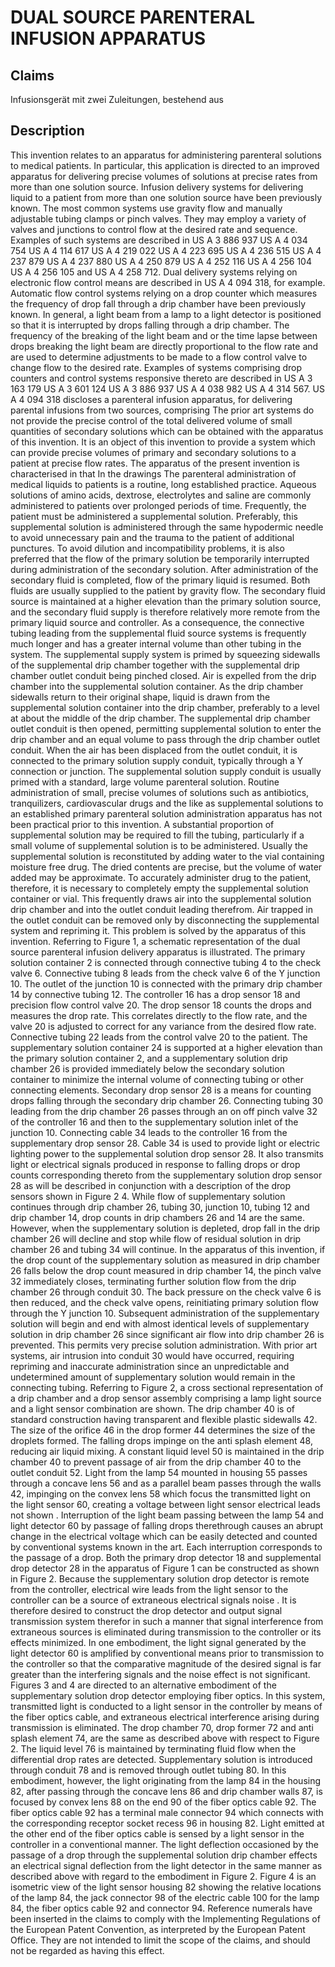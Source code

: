 # DUAL SOURCE PARENTERAL INFUSION APPARATUS

## Claims
Infusionsgerät mit zwei Zuleitungen, bestehend aus

## Description
This invention relates to an apparatus for administering parenteral solutions to medical patients. In particular, this application is directed to an improved apparatus for delivering precise volumes of solutions at precise rates from more than one solution source. Infusion delivery systems for delivering liquid to a patient from more than one solution source have been previously known. The most common systems use gravity flow and manually adjustable tubing clamps or pinch valves. They may employ a variety of valves and junctions to control flow at the desired rate and sequence. Examples of such systems are described in US A 3 886 937 US A 4 034 754 US A 4 114 617 US A 4 219 022 US A 4 223 695 US A 4 236 515 US A 4 237 879 US A 4 237 880 US A 4 250 879 US A 4 252 116 US A 4 256 104 US A 4 256 105 and US A 4 258 712. Dual delivery systems relying on electronic flow control means are described in US A 4 094 318, for example. Automatic flow control systems relying on a drop counter which measures the frequency of drop fall through a drip chamber have been previously known. In general, a light beam from a lamp to a light detector is positioned so that it is interrupted by drops falling through a drip chamber. The frequency of the breaking of the light beam and or the time lapse between drops breaking the light beam are directly proportional to the flow rate and are used to determine adjustments to be made to a flow control valve to change flow to the desired rate. Examples of systems comprising drop counters and control systems responsive thereto are described in US A 3 163 179 US A 3 601 124 US A 3 886 937 US A 4 038 982 US A 4 314 567. US A 4 094 318 discloses a parenteral infusion apparatus, for delivering parental infusions from two sources, comprising The prior art systems do not provide the precise control of the total delivered volume of small quantities of secondary solutions which can be obtained with the apparatus of this invention. It is an object of this invention to provide a system which can provide precise volumes of primary and secondary solutions to a patient at precise flow rates. The apparatus of the present invention is characterised in that In the drawings The parenteral administration of medical liquids to patients is a routine, long established practice. Aqueous solutions of amino acids, dextrose, electrolytes and saline are commonly administered to patients over prolonged periods of time. Frequently, the patient must be administered a supplemental solution. Preferably, this supplemental solution is administered through the same hypodermic needle to avoid unnecessary pain and the trauma to the patient of additional punctures. To avoid dilution and incompatibility problems, it is also preferred that the flow of the primary solution be temporarily interrupted during administration of the secondary solution. After administration of the secondary fluid is completed, flow of the primary liquid is resumed. Both fluids are usually supplied to the patient by gravity flow. The secondary fluid source is maintained at a higher elevation than the primary solution source, and the secondary fluid supply is therefore relatively more remote from the primary liquid source and controller. As a consequence, the connective tubing leading from the supplemental fluid source systems is frequently much longer and has a greater internal volume than other tubing in the system. The supplemental supply system is primed by squeezing sidewalls of the supplemental drip chamber together with the supplemental drip chamber outlet conduit being pinched closed. Air is expelled from the drip chamber into the supplemental solution container. As the drip chamber sidewalls return to their original shape, liquid is drawn from the supplemental solution container into the drip chamber, preferably to a level at about the middle of the drip chamber. The supplemental drip chamber outlet conduit is then opened, permitting supplemental solution to enter the drip chamber and an equal volume to pass through the drip chamber outlet conduit. When the air has been displaced from the outlet conduit, it is connected to the primary solution supply conduit, typically through a Y connection or junction. The supplemental solution supply conduit is usually primed with a standard, large volume parenteral solution. Routine administration of small, precise volumes of solutions such as antibiotics, tranquilizers, cardiovascular drugs and the like as supplemental solutions to an established primary parenteral solution administration apparatus has not been practical prior to this invention. A substantial proportion of supplemental solution may be required to fill the tubing, particularly if a small volume of supplemental solution is to be administered. Usually the supplemental solution is reconstituted by adding water to the vial containing moisture free drug. The dried contents are precise, but the volume of water added may be approximate. To accurately administer drug to the patient, therefore, it is necessary to completely empty the supplemental solution container or vial. This frequently draws air into the supplemental solution drip chamber and into the outlet conduit leading therefrom. Air trapped in the outlet conduit can be removed only by disconnecting the supplemental system and repriming it. This problem is solved by the apparatus of this invention. Referring to Figure 1, a schematic representation of the dual source parenteral infusion delivery apparatus is illustrated. The primary solution container 2 is connected through connective tubing 4 to the check valve 6. Connective tubing 8 leads from the check valve 6 of the Y junction 10. The outlet of the junction 10 is connected with the primary drip chamber 14 by connective tubing 12. The controller 16 has a drop sensor 18 and precision flow control valve 20. The drop sensor 18 counts the drops and measures the drop rate. This correlates directly to the flow rate, and the valve 20 is adjusted to correct for any variance from the desired flow rate. Connective tubing 22 leads from the control valve 20 to the patient. The supplementary solution container 24 is supported at a higher elevation than the primary solution container 2, and a supplementary solution drip chamber 26 is provided immediately below the secondary solution container to minimize the internal volume of connecting tubing or other connecting elements. Secondary drop sensor 28 is a means for counting drops falling through the secondary drip chamber 26. Connecting tubing 30 leading from the drip chamber 26 passes through an on off pinch valve 32 of the controller 16 and then to the supplementary solution inlet of the junction 10. Connecting cable 34 leads to the controller 16 from the supplementary drop sensor 28. Cable 34 is used to provide light or electric lighting power to the supplemental solution drop sensor 28. It also transmits light or electrical signals produced in response to falling drops or drop counts corresponding thereto from the supplementary solution drop sensor 28 as will be described in conjunction with a description of the drop sensors shown in Figure 2 4. While flow of supplementary solution continues through drip chamber 26, tubing 30, junction 10, tubing 12 and drip chamber 14, drop counts in drip chambers 26 and 14 are the same. However, when the supplementary solution is depleted, drop fall in the drip chamber 26 will decline and stop while flow of residual solution in drip chamber 26 and tubing 34 will continue. In the apparatus of this invention, if the drop count of the supplementary solution as measured in drip chamber 26 falls below the drop count measured in drip chamber 14, the pinch valve 32 immediately closes, terminating further solution flow from the drip chamber 26 through conduit 30. The back pressure on the check valve 6 is then reduced, and the check valve opens, reinitiating primary solution flow through the Y junction 10. Subsequent administration of the supplementary solution will begin and end with almost identical levels of supplementary solution in drip chamber 26 since significant air flow into drip chamber 26 is prevented. This permits very precise solution administration. With prior art systems, air intrusion into conduit 30 would have occurred, requiring repriming and inaccurate administration since an unpredictable and undetermined amount of supplementary solution would remain in the connecting tubing. Referring to Figure 2, a cross sectional representation of a drip chamber and a drop sensor assembly comprising a lamp light source and a light sensor combination are shown. The drip chamber 40 is of standard construction having transparent and flexible plastic sidewalls 42. The size of the orifice 46 in the drop former 44 determines the size of the droplets formed. The falling drops impinge on the anti splash element 48, reducing air liquid mixing. A constant liquid level 50 is maintained in the drip chamber 40 to prevent passage of air from the drip chamber 40 to the outlet conduit 52. Light from the lamp 54 mounted in housing 55 passes through a concave lens 56 and as a parallel beam passes through the walls 42, impinging on the convex lens 58 which focus the transmitted light on the light sensor 60, creating a voltage between light sensor electrical leads not shown . Interruption of the light beam passing between the lamp 54 and light detector 60 by passage of falling drops therethrough causes an abrupt change in the electrical voltage which can be easily detected and counted by conventional systems known in the art. Each interruption corresponds to the passage of a drop. Both the primary drop detector 18 and supplemental drop detector 28 in the apparatus of Figure 1 can be constructed as shown in Figure 2. Because the supplementary solution drop detector is remote from the controller, electrical wire leads from the light sensor to the controller can be a source of extraneous electrical signals noise . It is therefore desired to construct the drop detector and output signal transmission system therefor in such a manner that signal interference from extraneous sources is eliminated during transmission to the controller or its effects minimized. In one embodiment, the light signal generated by the light detector 60 is amplified by conventional means prior to transmission to the controller so that the comparative magnitude of the desired signal is far greater than the interfering signals and the noise effect is not significant. Figures 3 and 4 are directed to an alternative embodiment of the supplementary solution drop detector employing fiber optics. In this system, transmitted light is conducted to a light sensor in the controller by means of the fiber optics cable, and extraneous electrical interference arising during transmission is eliminated. The drop chamber 70, drop former 72 and anti splash element 74, are the same as described above with respect to Figure 2. The liquid level 76 is maintained by terminating fluid flow when the differential drop rates are detected. Supplementary solution is introduced through conduit 78 and is removed through outlet tubing 80. In this embodiment, however, the light originating from the lamp 84 in the housing 82, after passing through the concave lens 86 and drip chamber walls 87, is focused by convex lens 88 on the end 90 of the fiber optics cable 92. The fiber optics cable 92 has a terminal male connector 94 which connects with the corresponding receptor socket recess 96 in housing 82. Light emitted at the other end of the fiber optics cable is sensed by a light sensor in the controller in a conventional manner. The light deflection occasioned by the passage of a drop through the supplemental solution drip chamber effects an electrical signal deflection from the light detector in the same manner as described above with regard to the embodiment in Figure 2. Figure 4 is an isometric view of the light sensor housing 82 showing the relative locations of the lamp 84, the jack connector 98 of the electric cable 100 for the lamp 84, the fiber optics cable 92 and connector 94. Reference numerals have been inserted in the claims to comply with the Implementing Regulations of the European Patent Convention, as interpreted by the European Patent Office. They are not intended to limit the scope of the claims, and should not be regarded as having this effect.